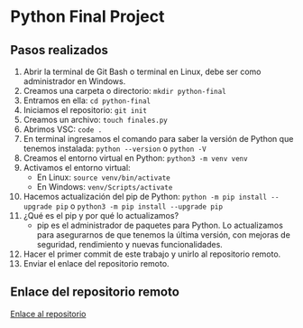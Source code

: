 # Python Final Project

## Pasos realizados

1. Abrir la terminal de Git Bash o terminal en Linux, debe ser como administrador en Windows.
2. Creamos una carpeta o directorio: `mkdir python-final`
3. Entramos en ella: `cd python-final`
4. Iniciamos el repositorio: `git init`
5. Creamos un archivo: `touch finales.py`
6. Abrimos VSC: `code .`
7. En terminal ingresamos el comando para saber la versión de Python que tenemos instalada: `python --version` o `python -V`
8. Creamos el entorno virtual en Python: `python3 -m venv venv`
9. Activamos el entorno virtual:
   - En Linux: `source venv/bin/activate`
   - En Windows: `venv/Scripts/activate`
10. Hacemos actualización del pip de Python: `python -m pip install --upgrade pip` o `python3 -m pip install --upgrade pip`
11. ¿Qué es el pip y por qué lo actualizamos?
    - pip es el administrador de paquetes para Python. Lo actualizamos para asegurarnos de que tenemos la última versión, con mejoras de seguridad, rendimiento y nuevas funcionalidades.
12. Hacer el primer commit de este trabajo y unirlo al repositorio remoto.
13. Enviar el enlace del repositorio remoto.

## Enlace del repositorio remoto

[Enlace al repositorio](https://github.com/IgnacioVelazquez92/Python_entorno.git)
